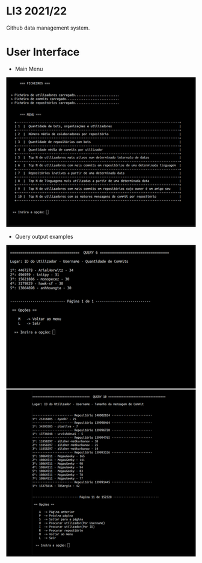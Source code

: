# LI3 2021/22

Github data management system.

# User Interface

- Main Menu

![Screenshot](img/menu.jpeg)

- Query output examples

![Screenshot](img/query_example1.png)
![Screenshot](img/query_example2.png)



